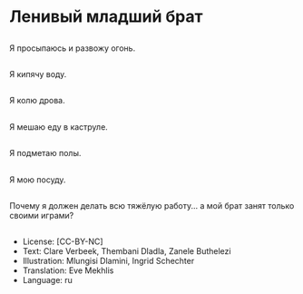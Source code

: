 # Ленивый младший брат

##
Я просыпаюсь и развожу огонь.

##
Я кипячу воду.

##
Я колю дрова.

##
Я мешаю еду в каструле.

##
Я подметаю полы.

##
Я мою посуду.

##
Почему я должен делать всю тяжёлую работу... а мой брат занят только своими играми?

##
* License: [CC-BY-NC]
* Text: Clare Verbeek, Thembani Dladla, Zanele Buthelezi
* Illustration: Mlungisi Dlamini, Ingrid Schechter
* Translation: Eve Mekhlis
* Language: ru

